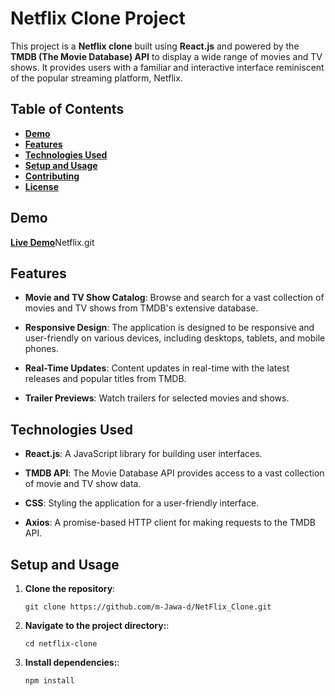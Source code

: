 # **Netflix Clone Project**

This project is a **Netflix clone** built using **React.js** and powered by the **TMDB (The Movie Database) API** to display a wide range of movies and TV shows. It provides users with a familiar and interactive interface reminiscent of the popular streaming platform, Netflix.

## **Table of Contents**
- [**Demo**](#demo)
- [**Features**](#features)
- [**Technologies Used**](#technologies-used)
- [**Setup and Usage**](#setup-and-usage)
- [**Contributing**](#contributing)
- [**License**](#license)

## **Demo**

[**Live Demo**](#https://m-jawa-d.github.io/NetFlix_Clone/)Netflix.git


## **Features**

- **Movie and TV Show Catalog**: Browse and search for a vast collection of movies and TV shows from TMDB's extensive database.

- **Responsive Design**: The application is designed to be responsive and user-friendly on various devices, including desktops, tablets, and mobile phones.

- **Real-Time Updates**: Content updates in real-time with the latest releases and popular titles from TMDB.

- **Trailer Previews**: Watch trailers for selected movies and shows.

## **Technologies Used**

- **React.js**: A JavaScript library for building user interfaces.

- **TMDB API**: The Movie Database API provides access to a vast collection of movie and TV show data.

- **CSS**: Styling the application for a user-friendly interface.

- **Axios**: A promise-based HTTP client for making requests to the TMDB API.

## **Setup and Usage**

1. **Clone the repository**:
   ```shell
   git clone https://github.com/m-Jawa-d/NetFlix_Clone.git
2. **Navigate to the project directory:**:
    ```shell
   cd netflix-clone
3. **Install dependencies:**:
    ```shell
    npm install
